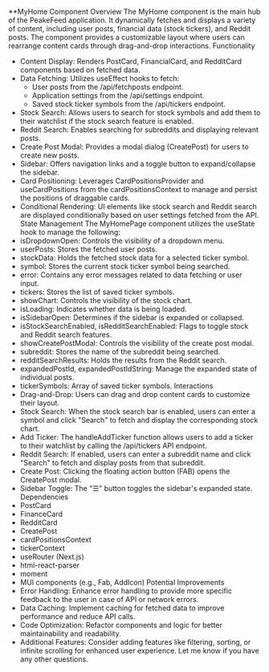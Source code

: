 **MyHome Component
Overview
The MyHome component is the main hub of the PeakeFeed application. It dynamically fetches and displays a variety of content, including user posts, financial data (stock tickers), and Reddit posts. The component provides a customizable layout where users can rearrange content cards through drag-and-drop interactions.
Functionality
 * Content Display: Renders PostCard, FinancialCard, and RedditCard components based on fetched data.
 * Data Fetching: Utilizes useEffect hooks to fetch:
   * User posts from the /api/fetchposts endpoint.
   * Application settings from the /api/settings endpoint.
   * Saved stock ticker symbols from the /api/tickers endpoint.
 * Stock Search: Allows users to search for stock symbols and add them to their watchlist if the stock search feature is enabled.
 * Reddit Search: Enables searching for subreddits and displaying relevant posts.
 * Create Post Modal: Provides a modal dialog (CreatePost) for users to create new posts.
 * Sidebar: Offers navigation links and a toggle button to expand/collapse the sidebar.
 * Card Positioning: Leverages CardPositionsProvider and useCardPositions from the cardPositionsContext to manage and persist the positions of draggable cards.
 * Conditional Rendering: UI elements like stock search and Reddit search are displayed conditionally based on user settings fetched from the API.
State Management
The MyHomePage component utilizes the useState hook to manage the following:
 * isDropdownOpen: Controls the visibility of a dropdown menu.
 * userPosts: Stores the fetched user posts.
 * stockData: Holds the fetched stock data for a selected ticker symbol.
 * symbol: Stores the current stock ticker symbol being searched.
 * error: Contains any error messages related to data fetching or user input.
 * tickers: Stores the list of saved ticker symbols.
 * showChart: Controls the visibility of the stock chart.
 * isLoading: Indicates whether data is being loaded.
 * isSidebarOpen: Determines if the sidebar is expanded or collapsed.
 * isStockSearchEnabled, isRedditSearchEnabled: Flags to toggle stock and Reddit search features.
 * showCreatePostModal: Controls the visibility of the create post modal.
 * subreddit: Stores the name of the subreddit being searched.
 * redditSearchResults: Holds the results from the Reddit search.
 * expandedPostId, expandedPostIdString: Manage the expanded state of individual posts.
 * tickerSymbols: Array of saved ticker symbols.
Interactions
 * Drag-and-Drop: Users can drag and drop content cards to customize their layout.
 * Stock Search: When the stock search bar is enabled, users can enter a symbol and click "Search" to fetch and display the corresponding stock chart.
 * Add Ticker: The handleAddTicker function allows users to add a ticker to their watchlist by calling the /api/tickers API endpoint.
 * Reddit Search: If enabled, users can enter a subreddit name and click "Search" to fetch and display posts from that subreddit.
 * Create Post: Clicking the floating action button (FAB) opens the CreatePost modal.
 * Sidebar Toggle: The "☰" button toggles the sidebar's expanded state.
Dependencies
 * PostCard
 * FinanceCard
 * RedditCard
 * CreatePost
 * cardPositionsContext
 * tickerContext
 * useRouter (Next.js)
 * html-react-parser
 * moment
 * MUI components (e.g., Fab, AddIcon)
Potential Improvements
 * Error Handling: Enhance error handling to provide more specific feedback to the user in case of API or network errors.
 * Data Caching: Implement caching for fetched data to improve performance and reduce API calls.
 * Code Optimization: Refactor components and logic for better maintainability and readability.
 * Additional Features: Consider adding features like filtering, sorting, or infinite scrolling for enhanced user experience.
Let me know if you have any other questions.
